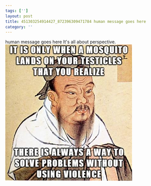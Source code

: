 ```yaml
---
tags: ['']
layout: post
title: 451303254914427_872396309471784 human message goes here
category: ''
---
```

human message goes here
It's all about perspective.
![451303254914427_872396309471784](/uploads/2014-12-15-451303254914427_872396309471784-human-message-goes-here.jpg)

